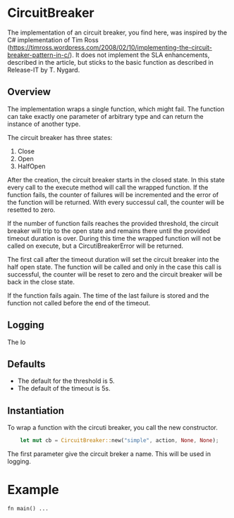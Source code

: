 # CircuitBreaker

The implementation of an circuit breaker, you find here, was inspired by the C# implementation of Tim Ross
(https://timross.wordpress.com/2008/02/10/implementing-the-circuit-breaker-pattern-in-c/).
It does not implement the SLA enhancements, described in the article, but sticks to the basic function as described in Release-IT by T. Nygard.

## Overview
The implementation wraps a single function, which might fail. The function can take exactly one parameter of arbitrary type and can return the instance of another type. 

The circuit breaker has three states:
1. Close
2. Open
3. HalfOpen

After the creation, the circuit breaker starts in the closed state. In this state every call to the execute method will call the wrapped function. If the  function fails, the counter of failures will be incremented and the error of the function will be returned. With every successul call, the counter will be resetted to zero. 

If the number of function fails reaches the provided threshold, the circuit breaker will trip to the open state and remains there until the provided timeout duration is over. During this time the wrapped function will not be called on execute, but a CircutiBreakerError will be returned.

The first call after the timeout duration will set the circuit breaker into the half open state. The function will be called and only in the case this call is successful, the counter will be reset to zero and the circuit breaker will be back in the close state.

If the function fails again. The time of the last failure is stored and the function not called before the end of the timeout.

## Logging
The lo

## Defaults
* The default for the threshold is 5.
* The default of the timeout is 5s.

## Instantiation
To wrap a function with the circuti breaker, you call the new constructor.
``` rust
    let mut cb = CircuitBreaker::new("simple", action, None, None);
```
The first parameter give the circuit breker a name. This will be used in logging.

# Example
```
fn main() ...
```

